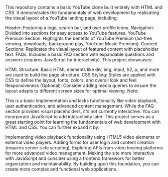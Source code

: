 This repository contains a basic YouTube clone built entirely with HTML and CSS. It demonstrates the fundamentals of web development by replicating the visual layout of a YouTube landing page, including:

Header: Featuring a logo, search bar, and user profile icons.
Navigation: Divided into sections for easy access to YouTube features.
YouTube Premium Section: Highlights the benefits of YouTube Premium (ad-free viewing, downloads, background play, YouTube Music Premium).
Content Sections: Replicates the visual layout of featured content with placeholder text.
FAQs: Includes a basic FAQ section with expandable questions and answers (requires JavaScript for interactivity).
This project showcases:

HTML Structure: Basic HTML elements like div, img, input, h2, p, and more are used to build the page structure.
CSS Styling: Styles are applied with CSS to define the layout, fonts, colors, and overall look and feel.
Responsiveness (Optional): Consider adding media queries to ensure the layout adapts to different screen sizes for optimal viewing.
Note:

This is a basic implementation and lacks functionality like video playback, user authentication, and advanced content management.
While the FAQ section provides visual placeholders, it's not currently interactive. You can incorporate JavaScript to add interactivity later.
This project serves as a great starting point for learning the fundamentals of web development with HTML and CSS. You can further expand it by:

Implementing video playback functionality using HTML5 video elements or external video players.
Adding forms for user login and content creation (requires server-side scripting).
Exploring APIs from video hosting platforms for more advanced video management.
Making the site more interactive with JavaScript and consider using a frontend framework for better organization and maintainability.
By building upon this foundation, you can create more complex and functional web applications.









